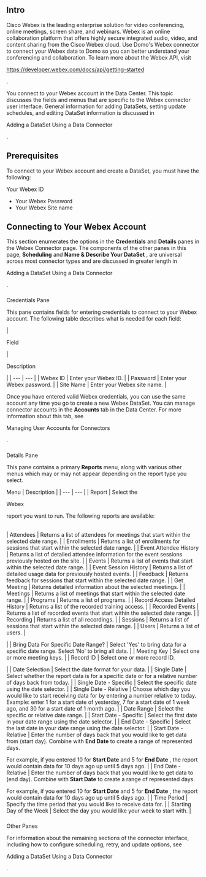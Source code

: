 

Intro
-------

Cisco Webex is the leading enterprise solution for video conferencing, online meetings, screen share, and webinars. Webex is an online collaboration platform that offers highly secure integrated audio, video, and content sharing from the Cisco Webex cloud. Use Domo's Webex connector to connect your Webex data to Domo so you can better understand your conferencing and collaboration. To learn more about the Webex API, visit

https://developer.webex.com/docs/api/getting-started

.


 You connect to your Webex account in the Data Center. This topic discusses the fields and menus that are specific to the Webex connector user interface. General information for adding DataSets, setting update schedules, and editing DataSet information is discussed in

Adding a DataSet Using a Data Connector

.


 Prerequisites
---------------

To connect to your Webex account and create a DataSet, you must have the following:

 Your Webex ID
* Your Webex Password
* Your Webex Site name

Connecting to Your Webex Account
----------------------------------


 This section enumerates the options in the
 **Credentials**
 and
 **Details**
 panes in the Webex Connector page. The components of the other panes in this page,
 **Scheduling**
 and
 **Name & Describe Your DataSet**
 , are universal across most connector types and are discussed in greater length in

Adding a DataSet Using a Data Connector

.


###

Credentials Pane


 This pane contains fields for entering credentials to connect to your Webex account. The following table describes what is needed for each field:


|

Field

|

Description

|
| --- | --- |
|
 Webex ID
  |
 Enter your Webex ID.
  |
|
 Password
  |
 Enter your Webex password.
  |
|
 Site Name
  |
 Enter your Webex site name.
  |


 Once you have entered valid Webex credentials, you can use the same account any time you go to create a new Webex DataSet. You can manage connector accounts in the
 **Accounts**
 tab in the Data Center. For more information about this tab, see

Managing User Accounts for Connectors

.


###
 Details Pane

This pane contains a primary
 **Reports**
 menu, along with various other menus which may or may not appear depending on the report type you select.


 Menu
  |
 Description
  |
| --- | --- |
|
 Report
  |
 Select the

Webex

report you want to run. The following reports are available:


|  |  |
| --- | --- |
|
 Attendees
  |
 Returns a list of attendees for meetings that start within the selected date range.
  |
|
 Enrollments
  |
 Returns a list of enrollments for sessions that start within the selected date range.
  |
|
 Event Attendee History
  |
 Returns a list of detailed attendee information for the event sessions previously hosted on the site.
  |
|
 Events
  |
 Returns a list of events that start within the selected date range.
  |
|
 Event Session History
  |
 Returns a list of detailed usage data for previously hosted events.
  |
|
 Feedback
  |
 Returns feedback for sessions that start within the selected date range.
  |
|
 Get Meeting
  |
 Returns detailed information about the selected meetings.
  |
|
 Meetings
  |
 Returns a list of meetings that start within the selected date range.
  |
|
 Programs
  |
 Returns a list of programs.
  |
|
 Record Access Detailed History
  |
 Returns a list of the recorded training access.
  |
|
 Recorded Events
  |
 Returns a list of recorded events that start within the selected date range.
  |
|
 Recording
  |
 Returns a list of all recordings.
  |
|
 Sessions
  |
 Returns a list of sessions that start within the selected date range.
  |
|
 Users
  |
 Returns a list of users.
  |

|
|
 Bring Data For Specific Date Range?
  |
 Select 'Yes' to bring data for a specific date range. Select 'No' to bring all data.
  |
|
 Meeting Key
  |
 Select one or more meeting keys.
  |
|
 Record ID
  |
 Select one or more record ID.

|
|
 Date Selection
  |
 Select the date format for your data.
  |
|
 Single Date
  |
 Select whether the report data is for a specific date or for a relative number of days back from today.
  |
|
 Single Date - Specific
  |
 Select the specific date using the date selector.
  |
|
 Single Date - Relative
  |
 Choose which day you would like to start receiving data for by entering a number relative to today. Example: enter 1 for a start date of yesterday, 7 for a start date of 1 week ago, and 30 for a start date of 1 month ago.
  |
|
 Date Range
  |
 Select the specific or relative date range.
  |
|
 Start Date - Specific
  |
 Select the first date in your date range using the date selector.
  |
|
 End Date - Specific
  |
 Select the last date in your date range using the date selector.
  |
|
 Start Date - Relative
  |
 Enter the number of days back that you would like to get data from (start day). Combine with
 ****************End Date****************
 to create a range of represented days.


 For example, if you entered 10 for
 ****************Start Date****************
 and 5 for
 ****************End Date****************
 , the report would contain data for 10 days ago up until 5 days ago.
  |
|
 End Date - Relative
  |
 Enter the number of days back that you would like to get data to (end day). Combine with
 ****************Start Date****************
 to create a range of represented days.


 For example, if you entered 10 for
 ****************Start Date****************
 and 5 for
 ****************End Date****************
 , the report would contain data for 10 days ago up until 5 days ago.
  |
|
 Time Period
  |
 Specify the time period that you would like to receive data for.
  |
|
 Starting Day of the Week
  |
 Select the day you would like your week to start with.
  |


###
 Other Panes

For information about the remaining sections of the connector interface, including how to configure scheduling, retry, and update options, see

Adding a DataSet Using a Data Connector

.

